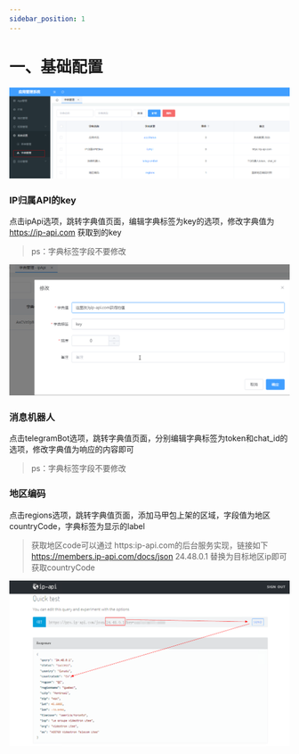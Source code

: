 ```yaml
---
sidebar_position: 1
---
```


# 一、基础配置
![基础配置](./img/dic.png)
### IP归属API的key
点击ipApi选项，跳转字典值页面，编辑字典标签为key的选项，修改字典值为 https://ip-api.com 获取到的key
> ps：字典标签字段不要修改

![Docs Version Dropdown](./img/ipApi.png)
### 消息机器人
点击telegramBot选项，跳转字典值页面，分别编辑字典标签为token和chat_id的选项，修改字典值为响应的内容即可
> ps：字典标签字段不要修改

### 地区编码
点击regions选项，跳转字典值页面，添加马甲包上架的区域，字段值为地区countryCode，字典标签为显示的label
> 获取地区code可以通过 https:ip-api.com的后台服务实现，链接如下
> https://members.ip-api.com/docs/json   24.48.0.1 替换为目标地区ip即可获取countryCode

![Docs Version Dropdown](./img/ip-api.png)
  